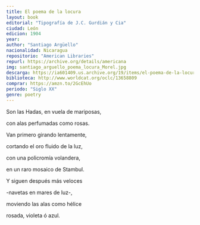 ```yaml
---
title: El poema de la locura
layout: book
editorial: "Tipografía de J.C. Gurdián y Cia"
ciudad: León
edicion: 1904
year: 
author: "Santiago Argüello"
nacionalidad: Nicaragua
repositorio: "American Libraries"
repurl: https://archive.org/details/americana
img: santiago_arguello_poema_locura_Morel.jpg
descarga: https://ia601409.us.archive.org/19/items/el-poema-de-la-locura-santiago-arguello/El%20poema%20de%20la%20locura%20-%20Santiago%20Arg%C3%BCello.pdf
biblioteca: http://www.worldcat.org/oclc/13658809
comprar: https://amzn.to/2GcEhUo
periodo: "Siglo XX"
genre: poetry
---
```

 

Son las Hadas, en vuela de mariposas,
 
con alas perfumadas como rosas.
 
Van primero girando lentamente, 
 
cortando el oro fluido de la luz,
 
con una policromía volandera,
 
en un raro mosaico de Stambul. 
 
Y siguen después más veloces
 
-navetas en mares de luz-,
 
moviendo las alas como hélice
 
rosada, violeta ó azul.
